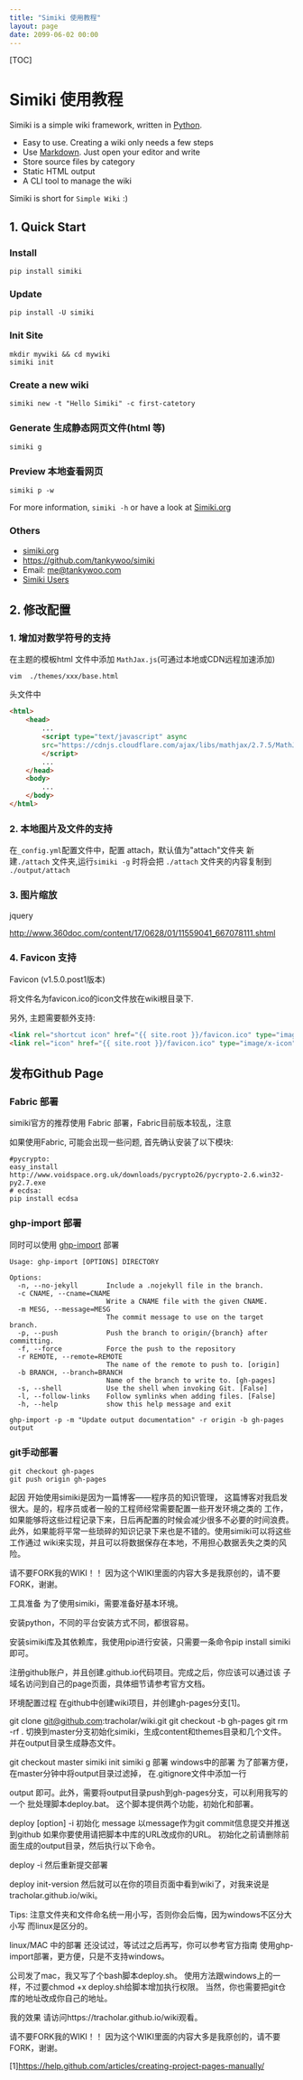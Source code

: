```yaml
---
title: "Simiki 使用教程"
layout: page
date: 2099-06-02 00:00
---
```

[TOC]
# Simiki 使用教程


Simiki is a simple wiki framework, written in [Python](https://www.python.org/).

* Easy to use. Creating a wiki only needs a few steps
* Use [Markdown](http://daringfireball.net/projects/markdown/). Just open your editor and write
* Store source files by category
* Static HTML output
* A CLI tool to manage the wiki

Simiki is short for `Simple Wiki` :)

## 1. Quick Start

### Install

	pip install simiki

### Update

	pip install -U simiki

### Init Site 

	mkdir mywiki && cd mywiki
	simiki init

### Create a new wiki

	simiki new -t "Hello Simiki" -c first-catetory

### Generate 生成静态网页文件(html 等)

	simiki g

### Preview 本地查看网页

	simiki p -w

For more information, `simiki -h` or have a look at [Simiki.org](http://simiki.org)

### Others 

* [simiki.org](http://simiki.org)
* <https://github.com/tankywoo/simiki>
* Email: <me@tankywoo.com>
* [Simiki Users](https://github.com/tankywoo/simiki/wiki/Simiki-Users)

## 2. 修改配置
### 1. 增加对数学符号的支持
在主题的模板html 文件中添加 `MathJax.js`(可通过本地或CDN远程加速添加)
```shell
vim  ./themes/xxx/base.html 
```
头文件中

```html
<html>
	<head>
		...
		<script type="text/javascript" async
		src="https://cdnjs.cloudflare.com/ajax/libs/mathjax/2.7.5/MathJax.js?config=TeX-MML-AM_CHTML">
		</script>
		...
	</head>
	<body>
		...
	</body>
</html>

```

### 2. 本地图片及文件的支持

在`_config.yml`配置文件中，配置 attach，默认值为"attach"文件夹
新建`./attach` 文件夹,运行`simiki -g` 时将会把 `./attach` 文件夹的内容复制到 `./output/attach`

### 3. 图片缩放
jquery


http://www.360doc.com/content/17/0628/01/11559041_667078111.shtml

### 4. Favicon 支持

Favicon
(v1.5.0.post1版本)

将文件名为favicon.ico的icon文件放在wiki根目录下.

另外, 主题需要额外支持:
```html
<link rel="shortcut icon" href="{{ site.root }}/favicon.ico" type="image/x-icon">
<link rel="icon" href="{{ site.root }}/favicon.ico" type="image/x-icon">
```
## 发布Github Page

###  Fabric 部署
simiki官方的推荐使用 Fabric 部署，Fabric目前版本较乱，注意

如果使用Fabric, 可能会出现一些问题, 首先确认安装了以下模块:
```shell 
#pycrypto:
easy_install http://www.voidspace.org.uk/downloads/pycrypto26/pycrypto-2.6.win32-py2.7.exe
# ecdsa:
pip install ecdsa
```


### ghp-import 部署
同时可以使用 [ghp-import](https://github.com/davisp/ghp-import) 部署 
```
Usage: ghp-import [OPTIONS] DIRECTORY

Options:
  -n, --no-jekyll       Include a .nojekyll file in the branch.
  -c CNAME, --cname=CNAME
                        Write a CNAME file with the given CNAME.
  -m MESG, --message=MESG
                        The commit message to use on the target branch.
  -p, --push            Push the branch to origin/{branch} after committing.
  -f, --force           Force the push to the repository
  -r REMOTE, --remote=REMOTE
                        The name of the remote to push to. [origin]
  -b BRANCH, --branch=BRANCH
                        Name of the branch to write to. [gh-pages]
  -s, --shell           Use the shell when invoking Git. [False]
  -l, --follow-links    Follow symlinks when adding files. [False]
  -h, --help            show this help message and exit

ghp-import -p -m "Update output documentation" -r origin -b gh-pages output
```

### git手动部署
```shell 
git checkout gh-pages
git push origin gh-pages
```


起因
开始使用simiki是因为一篇博客——程序员的知识管理，
这篇博客对我启发很大。是的，程序员或者一般的工程师经常需要配置一些开发环境之类的
工作，如果能够将这些过程记录下来，日后再配置的时候会减少很多不必要的时间浪费。
此外，如果能将平常一些琐碎的知识记录下来也是不错的。使用simiki可以将这些工作通过
wiki来实现，并且可以将数据保存在本地，不用担心数据丢失之类的风险。

请不要FORK我的WIKI！！ 因为这个WIKI里面的内容大多是我原创的，请不要FORK，谢谢。

工具准备
为了使用simiki，需要准备好基本环境。

安装python，不同的平台安装方式不同，都很容易。

安装simiki库及其依赖库，我使用pip进行安装，只需要一条命令pip install simiki即可。

注册github账户，并且创建<username>.github.io代码项目。完成之后，你应该可以通过该
子域名访问到自己的page页面，具体细节请参考官方文档。

环境配置过程
在github中创建wiki项目，并创建gh-pages分支[1]。

git clone git@github.com:tracholar/wiki.git
git checkout -b gh-pages
git rm -rf .
切换到master分支初始化simiki，生成content和themes目录和几个文件。并在output目录生成静态文件。

git checkout master
simiki init
simiki g
部署
windows中的部署
为了部署方便，在master分钟中将output目录过滤掉，
在.gitignore文件中添加一行

output
即可。此外，需要将output目录push到gh-pages分支，可以利用我写的一个
批处理脚本deploy.bat。
这个脚本提供两个功能，初始化和部署。

deploy [option]
    -i  初始化
    message  以message作为git commit信息提交并推送到github
如果你要使用请把脚本中库的URL改成你的URL。
初始化之前请删除前面生成的output目录，然后执行以下命令。

deploy -i
然后重新提交部署

deploy init-version
然后就可以在你的项目页面中看到wiki了，对我来说是 tracholar.github.io/wiki。

Tips: 注意文件夹和文件命名统一用小写，否则你会后悔，因为windows不区分大小写
而linux是区分的。

linux/MAC 中的部署
还没试过，等试过之后再写，你可以参考官方指南
使用ghp-import部署，更方便，只是不支持windows。

公司发了mac，我又写了个bash脚本deploy.sh。
使用方法跟windows上的一样，不过要chmod +x deploy.sh给脚本增加执行权限。
当然，你也需要把git仓库的地址改成你自己的地址。

我的效果
请访问https://tracholar.github.io/wiki观看。

请不要FORK我的WIKI！！ 因为这个WIKI里面的内容大多是我原创的，请不要FORK，谢谢。

[1]https://help.github.com/articles/creating-project-pages-manually/